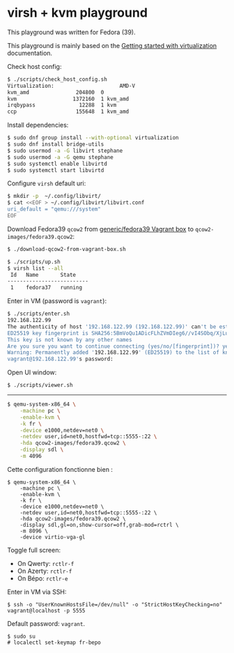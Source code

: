 # virsh + kvm playground

This playground was written for Fedora (39).

This playground is mainly based on the [Getting started with virtualization](https://docs.fedoraproject.org/en-US/quick-docs/getting-started-with-virtualization/) documentation.

Check host config:

```sh
$ ./scripts/check_host_config.sh
Virtualization:                     AMD-V
kvm_amd               204800  0
kvm                  1372160  1 kvm_amd
irqbypass              12288  1 kvm
ccp                   155648  1 kvm_amd
```


Install dependencies:

```sh
$ sudo dnf group install --with-optional virtualization
$ sudo dnf install bridge-utils
$ sudo usermod -a -G libvirt stephane
$ sudo usermod -a -G qemu stephane
$ sudo systemctl enable libvirtd
$ sudo systemctl start libvirtd
```

Configure `virsh` default uri:

```sh
$ mkdir -p  ~/.config/libvirt/
$ cat <<EOF > ~/.config/libvirt/libvirt.conf
uri_default = "qemu:///system"
EOF
```

Download Fedora39 `qcow2` from [generic/fedora39 Vagrant box](https://app.vagrantup.com/generic/boxes/fedora39) to `qcow2-images/fedora39.qcow2`:

```sh
$ ./download-qcow2-from-vagrant-box.sh
```

```sh
$ ./scripts/up.sh
$ virsh list --all
 Id   Name       State
--------------------------
 1    fedora37   running
```

Enter in VM (password is `vagrant`):

```sh
$ ./scripts/enter.sh
192.168.122.99
The authenticity of host '192.168.122.99 (192.168.122.99)' can't be established.
ED25519 key fingerprint is SHA256:5BmVoQu1ADicFLhZVmDIeg6//vI4SObq/XjLuK6wX00.
This key is not known by any other names
Are you sure you want to continue connecting (yes/no/[fingerprint])? yes
Warning: Permanently added '192.168.122.99' (ED25519) to the list of known hosts.
vagrant@192.168.122.99's password:
```

Open UI window:

```sh
$ ./scripts/viewer.sh
```

---

```sh
$ qemu-system-x86_64 \
    -machine pc \
    -enable-kvm \
    -k fr \
    -device e1000,netdev=net0 \
    -netdev user,id=net0,hostfwd=tcp::5555-:22 \
    -hda qcow2-images/fedora39.qcow2 \
    -display sdl \
    -m 4096
```
Cette configuration fonctionne bien :

```
$ qemu-system-x86_64 \
    -machine pc \
    -enable-kvm \
    -k fr \
    -device e1000,netdev=net0 \
    -netdev user,id=net0,hostfwd=tcp::5555-:22 \
    -hda qcow2-images/fedora39.qcow2 \
    -display sdl,gl=on,show-cursor=off,grab-mod=rctrl \
    -m 8096 \
    -device virtio-vga-gl
```

Toggle full screen:

- On Qwerty: `rctlr-f`
- On Azerty: `rctlr-f`
- On Bépo: `rctlr-e`

Enter in VM via SSH:
```
$ ssh -o "UserKnownHostsFile=/dev/null" -o "StrictHostKeyChecking=no" vagrant@localhost -p 5555
```

Default password: `vagrant`.

```
$ sudo su
# localectl set-keymap fr-bepo
